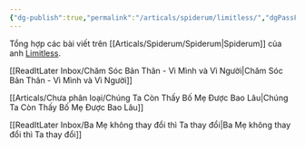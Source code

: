 ```yaml
---
{"dg-publish":true,"permalink":"/articals/spiderum/limitless/","dgPassFrontmatter":true}
---
```


Tổng hợp các bài viết trên [[Articals/Spiderum/Spiderum\|Spiderum]] của anh [Limitless](https://spiderum.com/nguoi-dung/kiaconchim).

[[ReadItLater Inbox/Chăm Sóc Bản Thân - Vì Mình và Vì Người\|Chăm Sóc Bản Thân - Vì Mình và Vì Người]]

[[Articals/Chưa phân loại/Chúng Ta Còn Thấy Bố Mẹ Được Bao Lâu\|Chúng Ta Còn Thấy Bố Mẹ Được Bao Lâu]]

[[ReadItLater Inbox/Ba Mẹ không thay đổi thì Ta thay đổi\|Ba Mẹ không thay đổi thì Ta thay đổi]]